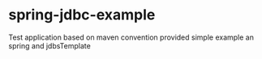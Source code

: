 # spring-jdbc-example
Test application based on maven convention provided simple example an spring and jdbsTemplate
